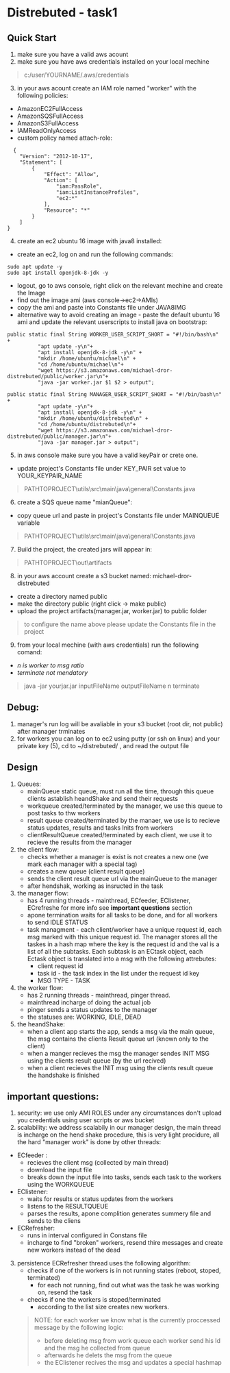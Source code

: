 # Distrebuted - task1
## Quick Start 
1. make sure you have a valid aws acount 
2. make sure you have aws credentials installed on your local mechine 
> c:/user/YOURNAME/.aws/credentials
3. in your aws acount create an IAM role named "worker" with the following policies:
  - AmazonEC2FullAccess 
  - AmazonSQSFullAccess 
  - AmazonS3FullAccess 
  - IAMReadOnlyAccess 
  - custom policy named attach-role:
```
  {
    "Version": "2012-10-17",
    "Statement": [
        {
            "Effect": "Allow",
            "Action": [
                "iam:PassRole",
                "iam:ListInstanceProfiles",
                "ec2:*"
            ],
            "Resource": "*"
        }
    ]
}
```
4. create an ec2 ubuntu 16 image with java8 installed:
  - create an ec2, log on and run the following commands:
  ```
  sudo apt update -y
  sudo apt install openjdk-8-jdk -y
  ```
  - logout, go to aws console, right click on the relevant mechine and create the Image 
  - find out the image ami (aws console->ec2->AMIs)
  - copy the ami and paste into Constants file under JAVA8IMG
  - alternative way to avoid creating an image - paste the default ubuntu 16 ami and update the relevant userscripts to install java on bootstrap:
  ```
  public static final String WORKER_USER_SCRIPT_SHORT = "#!/bin/bash\n" +
            "apt update -y\n"+
            "apt install openjdk-8-jdk -y\n" +
            "mkdir /home/ubuntu/michael\n" +
            "cd /home/ubuntu/michael\n"+
            "wget https://s3.amazonaws.com/michael-dror-distrebuted/public/worker.jar\n"+
            "java -jar worker.jar $1 $2 > output";
  
  public static final String MANAGER_USER_SCRIPT_SHORT = "#!/bin/bash\n" +
            "apt update -y\n"+
            "apt install openjdk-8-jdk -y\n" +
            "mkdir /home/ubuntu/distrebuted\n" +
            "cd /home/ubuntu/distrebuted\n"+
            "wget https://s3.amazonaws.com/michael-dror-distrebuted/public/manager.jar\n"+
            "java -jar manager.jar > output";
  ```
5. in aws console make sure you have a valid keyPair or crete one.
  - update project's Constants file under KEY_PAIR set value to YOUR_KEYPAIR_NAME
  >PATHTOPROJECT\utils\src\main\java\general\Constants.java 
6. create a SQS queue name "mianQueue":
  - copy queue url and paste in project's Constants file under MAINQUEUE variable
  >PATHTOPROJECT\utils\src\main\java\general\Constants.java
7. Build the project, the created jars will appear in:
  >PATHTOPROJECT\out\artifacts
8. in your aws account create a s3 bucket named: michael-dror-distrebuted
  - create a directory named public
  - make the directory public (right click -> make public)
  - upload the project artifacts(manager.jar, worker.jar) to public folder
>to configure the name above please update the Constants file in the project
9. from your local mechine (with aws credentials) run the following comand:
  - *n is worker to msg ratio*
  - *terminate not mendatory*
> java -jar yourjar.jar inputFileName outputFileName n terminate


## Debug:
1. manager's run log will be avaliable in your s3 bucket (root dir, not public) after manager trminates
2. for workers you can log on to ec2 using putty (or ssh on linux) and your private key (5), cd to ~/distrebuted/ , and read the output file   

## Design
1. Queues:
    - mainQueue static queue, must run all the time, through this queue clients astablish heandShake and send their requests
    - workqueue created/terminated by the manager, we use this queue to post tasks to thw workers
    - result queue created/terminated by the manaer, we use is to recieve status updates, results and tasks Inits  from workers
    - clientResultQueue created/terminated by each client, we use it to recieve the results from the manager
2. the client flow:
    - checks whether a manager is exist is not creates a new one (we mark each manager with a special tag)
    - creates a new queue (client result queue)
    - sends the client result queue url via the mainQueue to the manager
    - after hendshak, working as insructed in the task
3. the manager flow:
    - has 4 running threads - mainthread, ECfeeder, EClistener, ECrefreshe for more info see **important questions** section
    - apone termination waits for all tasks to be done, and for all workers to send IDLE STATUS
    - task managment - each client/worker have a unique request id, each msg marked with this unique request id.
    The manager stores all the taskes in a hash map where the key is the request id and the val is a list of all the subtasks. 
    Each subtask is an ECtask object, each Ectask object is translated into a msg with the following attrebutes:
      - client request id 
      - task id - the task index in the list under the request id key
      - MSG TYPE - TASK
4. the worker flow:
    - has 2 running threads - mainthread, pinger thread.
    - mainthread incharge of doing the actual job
    - pinger sends a status updates to the manager 
    - the statuses are: WORKING, IDLE, DEAD
5. the heandShake:
    - when a client app starts the app, sends a msg via the main queue, the msg contains the clients Result queue url (known only to the client)
    - when a manger recieves the msg the manager sendes INIT MSG using the clients result queue (by the url recived)
    - when a client recieves the INIT msg using the clients result queue the handshake is finished
  
  
## important questions:
1. security: we use only AMI ROLES under any circumstances don't upload you credentials using user scripts or aws bucket
2. scalability: we address scalabily in our manager design, the main thread is incharge on the hend shake procedure,
this is very light procidure, all the hard "manager work" is done by other threads:
  - ECfeeder :
    - recieves the client msg (collected by main thread) 
    - download the input file
    - breaks down the input file into tasks, sends each task to the workers using the WORKQUEUE
  - EClistener:
    - waits for results or status updates from the workers
    - listens to the RESULTQUEUE
    - parses the results, apone complition generates summery file and sends to the cliens
  - ECRefresher:
    - runs in interval configured in Constans file
    - incharge to find "broken" workers, resend thire messages and create new workers instead of the dead
 3. persistence ECRefresher thread uses the following algorithm:
    - checks if one of the workers is in not running states (reboot, stoped, terminated)
      - for each not running, find out what was the task he was working on, resend the task
    - checks if one the workers is stoped/terminated
      - according to the list size creates new workers.
    > NOTE: for each worker we know what is the currently proccessed message by the following logic:
    > - before deleting msg from work queue each worker send his Id and the msg he collected from queue
    > - afterwards he delets the msg from the queue
    > - the EClistener recives the msg and updates a special hashmap 
